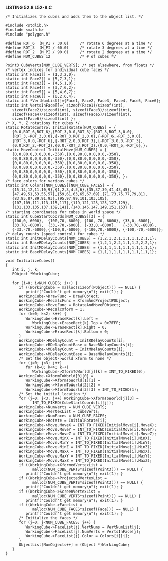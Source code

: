 **LISTING 52.8 L52-8.C**

    /* Initializes the cubes and adds them to the object list. */

    #include <stdlib.h>
    #include <math.h>
    #include "polygon.h"

    #define ROT_6  (M_PI / 30.0)     /* rotate 6 degrees at a time */
    #define ROT_3  (M_PI / 60.0)     /* rotate 3 degrees at a time */
    #define ROT_2  (M_PI / 90.0)     /* rotate 2 degrees at a time */
    #define NUM_CUBES 12             /* # of cubes */

    Point3 CubeVerts[NUM_CUBE_VERTS]; /* set elsewhere, from floats */
    /* vertex indices for individual cube faces */
    static int Face1[] = {1,3,2,0};
    static int Face2[] = {5,7,3,1};
    static int Face3[] = {4,5,1,0};
    static int Face4[] = {3,7,6,2};
    static int Face5[] = {5,4,6,7};
    static int Face6[] = {0,2,6,4};
    static int *VertNumList[]={Face1, Face2, Face3, Face4, Face5, Face6};
    static int VertsInFace[]={ sizeof(Face1)/sizeof(int),
       sizeof(Face2)/sizeof(int), sizeof(Face3)/sizeof(int),
       sizeof(Face4)/sizeof(int), sizeof(Face5)/sizeof(int),
       sizeof(Face6)/sizeof(int) };
    /* X, Y, Z rotations for cubes */
    static RotateControl InitialRotate[NUM_CUBES] = {
       {0.0,ROT_6,ROT_6},{ROT_3,0.0,ROT_3},{ROT_3,ROT_3,0.0},
       {ROT_3,-ROT_3,0.0},{-ROT_3,ROT_2,0.0},{-ROT_6,-ROT_3,0.0},
       {ROT_3,0.0,-ROT_6},{-ROT_2,0.0,ROT_3},{-ROT_3,0.0,-ROT_3},
       {0.0,ROT_2,-ROT_2},{0.0,-ROT_3,ROT_3},{0.0,-ROT_6,-ROT_6},};
    static MoveControl InitialMove[NUM_CUBES] = {
       {0,0,80,0,0,0,0,0,-350},{0,0,80,0,0,0,0,0,-350},
       {0,0,80,0,0,0,0,0,-350},{0,0,80,0,0,0,0,0,-350},
       {0,0,80,0,0,0,0,0,-350},{0,0,80,0,0,0,0,0,-350},
       {0,0,80,0,0,0,0,0,-350},{0,0,80,0,0,0,0,0,-350},
       {0,0,80,0,0,0,0,0,-350},{0,0,80,0,0,0,0,0,-350},
       {0,0,80,0,0,0,0,0,-350},{0,0,80,0,0,0,0,0,-350}, };
    /* face colors for various cubes */
    static int Colors[NUM_CUBES][NUM_CUBE_FACES] = {
       {15,14,12,11,10,9},{1,2,3,4,5,6},{35,37,39,41,43,45},
       {47,49,51,53,55,57},{59,61,63,65,67,69},{71,73,75,77,79,81},
       {83,85,87,89,91,93},{95,97,99,101,103,105},
       {107,109,111,113,115,117},{119,121,123,125,127,129},
       {131,133,135,137,139,141},{143,145,147,149,151,153} };
    /* starting coordinates for cubes in world space */
    static int CubeStartCoords[NUM_CUBES][3] = {
       {100,0,-6000},  {100,70,-6000}, {100,-70,-6000}, {33,0,-6000},
       {33,70,-6000},  {33,-70,-6000}, {-33,0,-6000},   {-33,70,-6000},
       {-33,-70,-6000},{-100,0,-6000}, {-100,70,-6000}, {-100,-70,-6000}};
    /* delay counts (speed control) for cubes */
    static int InitRDelayCounts[NUM_CUBES] = {1,2,1,2,1,1,1,1,1,2,1,1};
    static int BaseRDelayCounts[NUM_CUBES] = {1,2,1,2,2,1,1,1,2,2,2,1};
    static int InitMDelayCounts[NUM_CUBES] = {1,1,1,1,1,1,1,1,1,1,1,1};
    static int BaseMDelayCounts[NUM_CUBES] = {1,1,1,1,1,1,1,1,1,1,1,1};

    void InitializeCubes()
    {
       int i, j, k;
       PObject *WorkingCube;

       for (i=0; i<NUM_CUBES; i++) {
          if ((WorkingCube = malloc(sizeof(PObject))) == NULL) {
             printf("Couldn't get memory\n"); exit(1); }
          WorkingCube->DrawFunc = DrawPObject;
          WorkingCube->RecalcFunc = XformAndProjectPObject;
          WorkingCube->MoveFunc = RotateAndMovePObject;
          WorkingCube->RecalcXform = 1;
          for (k=0; k<2; k++) {
             WorkingCube->EraseRect[k].Left =
                WorkingCube->EraseRect[k].Top = 0x7FFF;
             WorkingCube->EraseRect[k].Right = 0;
             WorkingCube->EraseRect[k].Bottom = 0;
          }
          WorkingCube->RDelayCount = InitRDelayCounts[i];
          WorkingCube->RDelayCountBase = BaseRDelayCounts[i];
          WorkingCube->MDelayCount = InitMDelayCounts[i];
          WorkingCube->MDelayCountBase = BaseMDelayCounts[i];
          /* Set the object->world xform to none */
          for (j=0; j<3; j++)
             for (k=0; k<4; k++)
                WorkingCube->XformToWorld[j][k] = INT_TO_FIXED(0);
          WorkingCube->XformToWorld[0][0] =
             WorkingCube->XformToWorld[1][1] =
             WorkingCube->XformToWorld[2][2] =
             WorkingCube->XformToWorld[3][3] = INT_TO_FIXED(1);
          /* Set the initial location */
          for (j=0; j<3; j++) WorkingCube->XformToWorld[j][3] =
                INT_TO_FIXED(CubeStartCoords[i][j]);
          WorkingCube->NumVerts = NUM_CUBE_VERTS;
          WorkingCube->VertexList = CubeVerts;
          WorkingCube->NumFaces = NUM_CUBE_FACES;
          WorkingCube->Rotate = InitialRotate[i];
          WorkingCube->Move.MoveX = INT_TO_FIXED(InitialMove[i].MoveX);
          WorkingCube->Move.MoveY = INT_TO_FIXED(InitialMove[i].MoveY);
          WorkingCube->Move.MoveZ = INT_TO_FIXED(InitialMove[i].MoveZ);
          WorkingCube->Move.MinX = INT_TO_FIXED(InitialMove[i].MinX);
          WorkingCube->Move.MinY = INT_TO_FIXED(InitialMove[i].MinY);
          WorkingCube->Move.MinZ = INT_TO_FIXED(InitialMove[i].MinZ);
          WorkingCube->Move.MaxX = INT_TO_FIXED(InitialMove[i].MaxX);
          WorkingCube->Move.MaxY = INT_TO_FIXED(InitialMove[i].MaxY);
          WorkingCube->Move.MaxZ = INT_TO_FIXED(InitialMove[i].MaxZ);
          if ((WorkingCube->XformedVertexList =
                malloc(NUM_CUBE_VERTS*sizeof(Point3))) == NULL) {
             printf("Couldn't get memory\n"); exit(1); }
          if ((WorkingCube->ProjectedVertexList =
                malloc(NUM_CUBE_VERTS*sizeof(Point3))) == NULL) {
             printf("Couldn't get memory\n"); exit(1); }
          if ((WorkingCube->ScreenVertexList =
                malloc(NUM_CUBE_VERTS*sizeof(Point))) == NULL) {
             printf("Couldn't get memory\n"); exit(1); }
          if ((WorkingCube->FaceList =
                malloc(NUM_CUBE_FACES*sizeof(Face))) == NULL) {
             printf("Couldn't get memory\n"); exit(1); }
          /* Initialize the faces */
          for (j=0; j<NUM_CUBE_FACES; j++) {
             WorkingCube->FaceList[j].VertNums = VertNumList[j];
             WorkingCube->FaceList[j].NumVerts = VertsInFace[j];
             WorkingCube->FaceList[j].Color = Colors[i][j];
          }
          ObjectList[NumObjects++] = (Object *)WorkingCube;
       }
    }
